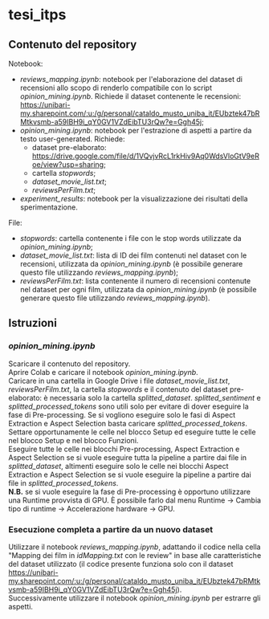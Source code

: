 # tesi_itps

## Contenuto del repository
Notebook:
* _reviews_mapping.ipynb_: notebook per l'elaborazione del dataset di recensioni allo scopo di renderlo compatibile con lo script _opinion_mining.ipynb_. Richiede il dataset contenente le recensioni: https://unibari-my.sharepoint.com/:u:/g/personal/cataldo_musto_uniba_it/EUbztek47bRMtkvsmb-a59IBH9i_qY0GV1VZdEibTU3rQw?e=Ggh45j;
* _opinion_mining.ipynb_: notebook per l'estrazione di aspetti a partire da testo user-generated. Richiede:
  * dataset pre-elaborato: https://drive.google.com/file/d/1VQvjvRcL1rkHiv9Aq0WdsVloGtV9eRoe/view?usp=sharing;
  * cartella _stopwords_;
  * _dataset_movie_list.txt_;
  * _reviewsPerFilm.txt_;
* _experiment_results_: notebook per la visualizzazione dei risultati della sperimentazione.

File:
* _stopwords_: cartella contenente i file con le stop words utilizzate da _opinion_mining.ipynb_;
* _dataset_movie_list.txt_: lista di ID dei film contenuti nel dataset con le recensioni, utilizzata da _opinion_mining.ipynb_ (è possibile generare questo file utilizzando _reviews_mapping.ipynb_);
* _reviewsPerFilm.txt_: lista contenente il numero di recensioni contenute nel dataset per ogni film, utilizzata da _opinion_mining.ipynb_ (è possibile generare questo file utilizzando _reviews_mapping.ipynb_).

## Istruzioni
### _opinion_mining.ipynb_
Scaricare il contenuto del repository.\
Aprire Colab e caricare il notebook _opinion_mining.ipynb_.\
Caricare in una cartella in Google Drive i file _dataset_movie_list.txt_, _reviewsPerFilm.txt_, la cartella _stopwords_ e il contenuto del dataset pre-elaborato: è necessaria solo la cartella _splitted_dataset_. _splitted_sentiment_ e _splitted_processed_tokens_ sono utili solo per evitare di dover eseguire la fase di Pre-processing. Se si vogliono eseguire solo le fasi di Aspect Extraction e Aspect Selection basta caricare _splitted_processed_tokens_.\
Settare opportunamente le celle nel blocco Setup ed eseguire tutte le celle nel blocco Setup e nel blocco Funzioni.\
Eseguire tutte le celle nei blocchi Pre-processing, Aspect Extraction e Aspect Selection se si vuole eseguire tutta la pipeline a partire dai file in _splitted_dataset_, altimenti eseguire solo le celle nei blocchi Aspect Extraction e Aspect Selection se si vuole eseguire la pipeline a partire dai file in _splitted_processed_tokens_.\
__N.B.__ se si vuole eseguire la fase di Pre-processing è opportuno utilizzare una Runtime provvista di GPU. È possibile farlo dal menu Runtime -> Cambia tipo di runtime -> Accelerazione hardware -> GPU.

### Esecuzione completa a partire da un nuovo dataset
Utilizzare il notebook _reviews_mapping.ipynb_, adattando il codice nella cella "Mapping dei film in _idMapping.txt_ con le review" in base alle caratteristiche del dataset utilizzato (il codice presente funziona solo con il dataset https://unibari-my.sharepoint.com/:u:/g/personal/cataldo_musto_uniba_it/EUbztek47bRMtkvsmb-a59IBH9i_qY0GV1VZdEibTU3rQw?e=Ggh45j).\
Successivamente utilizzare il notebook _opinion_mining.ipynb_ per estrarre gli aspetti.
